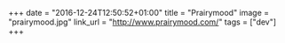 +++
date = "2016-12-24T12:50:52+01:00"
title = "Prairymood"
image = "prairymood.jpg"
link_url = "http://www.prairymood.com/"
tags = ["dev"]
+++

